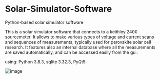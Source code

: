 # Solar-Simulator-Software
Python-based solar simulator software

This is a solar simulator software that connects to a keithley 2400 sourcemeter. 
It allows to make various types of voltage and current scans and sequences of measurements, typically used for perovskite solar cell research. 
It features also an internal database where all the measurements are saved automatically, and can be accessed easily from the gui. 

using: Python 3.8.3, sqlite 3.32.3, PyQt5

![image](https://user-images.githubusercontent.com/43646765/194789124-7a00d4de-4d79-4599-9441-5ec05dfd750a.png)
